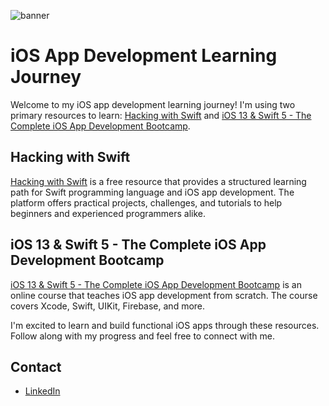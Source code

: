 ![banner](old/banner.png)

# iOS App Development Learning Journey

Welcome to my iOS app development learning journey! I'm using two primary resources to learn: [Hacking with Swift](https://www.hackingwithswift.com/) and [iOS 13 & Swift 5 - The Complete iOS App Development Bootcamp](https://www.udemy.com/course/ios-13-app-development-bootcamp/).

## Hacking with Swift
[Hacking with Swift](https://www.hackingwithswift.com/) is a free resource that provides a structured learning path for Swift programming language and iOS app development. The platform offers practical projects, challenges, and tutorials to help beginners and experienced programmers alike. 

## iOS 13 & Swift 5 - The Complete iOS App Development Bootcamp
[iOS 13 & Swift 5 - The Complete iOS App Development Bootcamp](https://www.udemy.com/course/ios-13-app-development-bootcamp/) is an online course that teaches iOS app development from scratch. The course covers Xcode, Swift, UIKit, Firebase, and more. 

I'm excited to learn and build functional iOS apps through these resources. Follow along with my progress and feel free to connect with me. 

## Contact
- [LinkedIn](https://www.linkedin.com/in/shaheem-pp)
